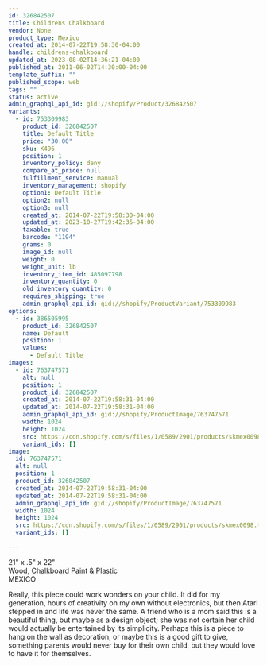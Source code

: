 ```yaml
---
id: 326842507
title: Childrens Chalkboard
vendor: None
product_type: Mexico
created_at: 2014-07-22T19:58:30-04:00
handle: childrens-chalkboard
updated_at: 2023-08-02T14:36:21-04:00
published_at: 2011-06-02T14:30:00-04:00
template_suffix: ""
published_scope: web
tags: ""
status: active
admin_graphql_api_id: gid://shopify/Product/326842507
variants:
  - id: 753309983
    product_id: 326842507
    title: Default Title
    price: "30.00"
    sku: K496
    position: 1
    inventory_policy: deny
    compare_at_price: null
    fulfillment_service: manual
    inventory_management: shopify
    option1: Default Title
    option2: null
    option3: null
    created_at: 2014-07-22T19:58:30-04:00
    updated_at: 2023-10-27T19:42:35-04:00
    taxable: true
    barcode: "1194"
    grams: 0
    image_id: null
    weight: 0
    weight_unit: lb
    inventory_item_id: 485097798
    inventory_quantity: 0
    old_inventory_quantity: 0
    requires_shipping: true
    admin_graphql_api_id: gid://shopify/ProductVariant/753309983
options:
  - id: 386505995
    product_id: 326842507
    name: Default
    position: 1
    values:
      - Default Title
images:
  - id: 763747571
    alt: null
    position: 1
    product_id: 326842507
    created_at: 2014-07-22T19:58:31-04:00
    updated_at: 2014-07-22T19:58:31-04:00
    admin_graphql_api_id: gid://shopify/ProductImage/763747571
    width: 1024
    height: 1024
    src: https://cdn.shopify.com/s/files/1/0589/2901/products/skmex0098.tif.jpeg?v=1406073511
    variant_ids: []
image:
  id: 763747571
  alt: null
  position: 1
  product_id: 326842507
  created_at: 2014-07-22T19:58:31-04:00
  updated_at: 2014-07-22T19:58:31-04:00
  admin_graphql_api_id: gid://shopify/ProductImage/763747571
  width: 1024
  height: 1024
  src: https://cdn.shopify.com/s/files/1/0589/2901/products/skmex0098.tif.jpeg?v=1406073511
  variant_ids: []

---
```


21" x .5" x 22"  
Wood, Chalkboard Paint & Plastic  
MEXICO

Really, this piece could work wonders on your child. It did for my generation, hours of creativity on my own without electronics, but then Atari stepped in and life was never the same. A friend who is a mom said this is a beautiful thing, but maybe as a design object; she was not certain her child would actually be entertained by its simplicity. Perhaps this is a piece to hang on the wall as decoration, or maybe this is a good gift to give, something parents would never buy for their own child, but they would love to have it for themselves.